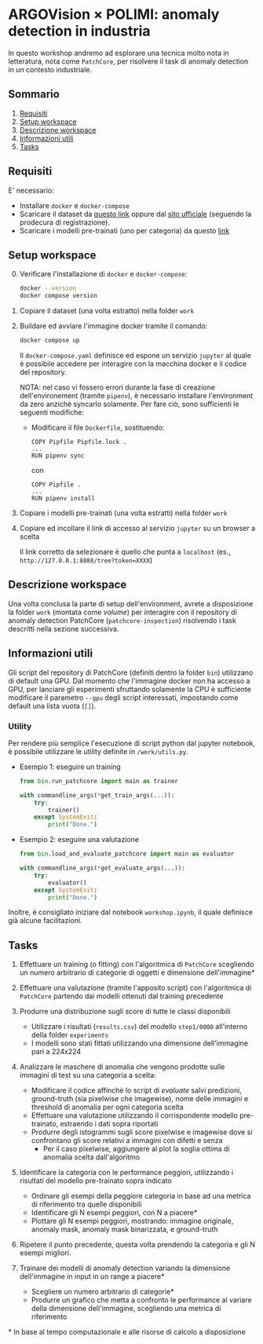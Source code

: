 # ARGOVision × POLIMI: anomaly detection in industria

In questo workshop andremo ad esplorare una tecnica molto nota in letteratura, nota come `PatchCore`, per risolvere il task di anomaly detection in un contesto industriale.

## Sommario

1. [Requisiti](#requisiti)
1. [Setup workspace](#setup-workspace)
1. [Descrizione workspace](#descrizione-workspace)
1. [Informazioni utili](#informazioni-utili)
1. [Tasks](#tasks)

## Requisiti

E' necessario:

- Installare `docker` e `docker-compose`
- Scaricare il dataset da [questo link](https://www.mydrive.ch/shares/38536/3830184030e49fe74747669442f0f282/download/420938113-1629952094/mvtec_anomaly_detection.tar.xz) oppure dal [sito ufficiale](https://www.mvtec.com/company/research/datasets/mvtec-ad) (seguendo la prodecura di registrazione).
- Scaricare i modelli pre-trainati (uno per categoria) da questo [link](https://drive.google.com/file/d/1vhuN7mZi19arK6WB6Ri3lvDGax4I14WS/view?usp=share_link)

## Setup workspace

0. Verificare l'installazione di `docker` e `docker-compose`:

    ```sh
    docker --version
    docker compose version
    ```

1. Copiare il dataset (una volta estratto) nella folder `work`

1. Buildare ed avviare l'immagine docker tramite il comando:

    ```sh
    docker compose up
    ```

    Il `docker-compose.yaml` definisce ed espone un servizio `jupyter` al quale è possibile accedere per interagire con la macchina docker e il codice del repository.

    NOTA: nel caso vi fossero errori durante la fase di creazione dell'environement (tramite `pipenv`), è necessario installare l'environment da zero anzichè syncarlo solamente. Per fare ciò, sono sufficienti le seguenti modifiche:

    - Modificare il file `Dockerfile`, sostituendo:

        ```
        COPY Pipfile Pipfile.lock .
        ...
        RUN pipenv sync
        ```

        con 

        ```
        COPY Pipfile .
        ...
        RUN pipenv install
        ```
1. Copiare i modelli pre-trainati (una volta estratti) nella folder `work`

1. Copiare ed incollare il link di accesso al servizio `jupyter` su un browser a scelta

    Il link corretto da selezionare è quello che punta a `localhost` (es., `http://127.0.0.1:8888/tree?token=XXXX`)

## Descrizione workspace

Una volta conclusa la parte di setup dell'environment, avrete a disposizione la folder `work` (montata come *volume*) per interagire con il repository di anomaly detection PatchCore (`patchcore-inspection`) risolvendo i task descritti nella sezione successiva.

## Informazioni utili

Gli script del repository di PatchCore (definiti dentro la folder `bin`) utilizzano di default una GPU.
Dal momento che l'immagine docker non ha accesso a GPU, per lanciare gli esperimenti sfruttando solamente la CPU è sufficiente modificare il parametro `--gpu` degli script interessati, impostando come default una lista vuota (`[]`).

### Utility

Per rendere più semplice l'esecuzione di script python dal jupyter notebook, è possibile utilizzare le utility definite in `/work/utils.py`.

- Esempio 1: eseguire un training

    ```python
    from bin.run_patchcore import main as trainer

    with commandline_args(*get_train_args(...)):
        try:
            trainer()
        except SystemExit:
            print("Done.")
    ```

- Esempio 2: eseguire una valutazione

    ```python
    from bin.load_and_evaluate_patchcore import main as evaluator

    with commandline_args(*get_evaluate_args(...)):
        try:
            evaluator()
        except SystemExit:
            print("Done.")
    ```

Inoltre, è consigliato iniziare dal notebook `workshop.ipynb`, il quale definisce già alcune facilitazioni.

## Tasks

1. Effettuare un training (o fitting) con l'algoritmica di `PatchCore` scegliendo un numero arbitrario di categorie di oggetti e dimensione dell'immagine*

1. Effettuare una valutazione (tramite l'apposito script) con l'algoritmica di `PatchCore` partendo dai modelli ottenuti dal training precedente

1. Produrre una distribuzione sugli score di tutte le classi disponibili
    - Utilizzare i risultati (`results.csv`) del modello `step1/0000` all'interno della folder `experiments`
    - I modelli sono stati fittati utilizzando una dimensione dell'immagine pari a 224x224

1. Analizzare le maschere di anomalia che vengono prodotte sulle immagini di test su una categoria a scelta:
    - Modificare il codice affinchè lo script di *evaluate* salvi predizioni, ground-truth (sia pixelwise che imagewise), 
      nome delle immagini e threshold di anomalia per ogni categoria scelta
    - Effettuare una valutazione utilizzando il corrispondente modello pre-trainato, estraendo i dati sopra riportati
    - Produrre degli istogrammi sugli score pixelwise e imagewise dove si confrontano gli score relativi a immagini con difetti e senza
        - Per il caso pixelwise, aggiungere al plot la soglia ottima di anomalia scelta dall'algoritmo

1. Identificare la categoria con le performance peggiori, utilizzando i risultati del modello pre-trainato sopra indicato
    - Ordinare gli esempi della peggiore categoria in base ad una metrica di riferimento tra quelle disponibili
    - Identificare gli N esempi peggiori, con N a piacere*
    - Plottare gli N esempi peggiori, mostrando: immagine originale, anomaly mask, anomaly mask binarizzata, e ground-truth

1. Ripetere il punto precedente, questa volta prendendo la categoria e gli N esempi migliori.

1. Trainare dei modelli di anomaly detection variando la dimensione dell'immagine in input in un range a piacere*
    - Scegliere un numero arbitrario di categorie*
    - Produrre un grafico che metta a confronto le performance al variare della dimensione dell'immagine, scegliendo una metrica di riferimento

\* In base al tempo computazionale e alle risorse di calcolo a disposizione
